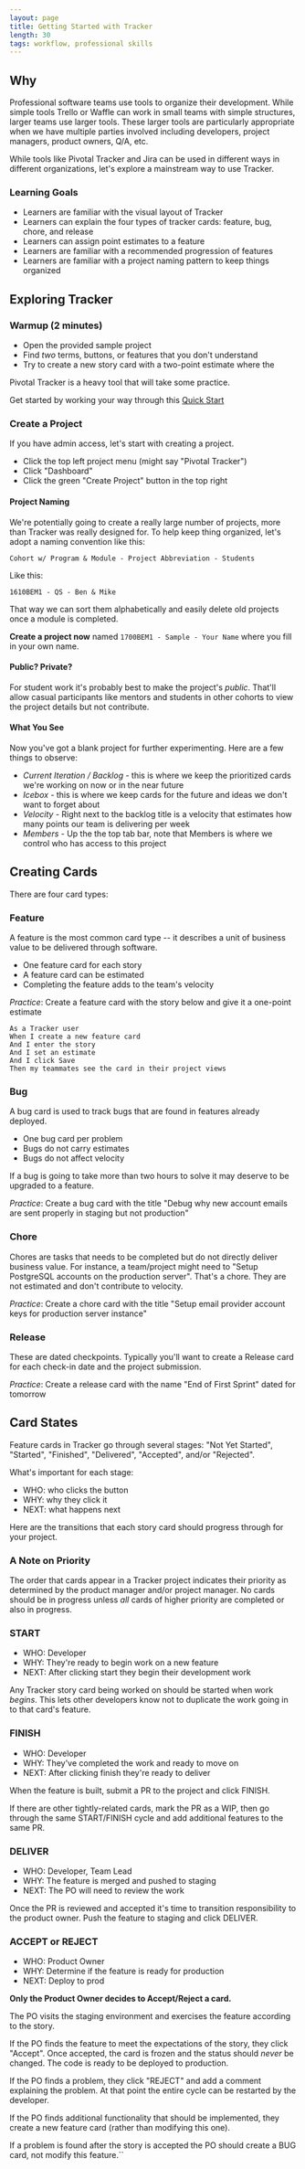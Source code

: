 ```yaml
---
layout: page
title: Getting Started with Tracker
length: 30
tags: workflow, professional skills
---
```


## Why

Professional software teams use tools to organize their development. While simple tools Trello or Waffle can work in small teams with simple structures, larger teams use larger tools. These larger tools are particularly appropriate when we have multiple parties involved including developers, project managers, product owners, Q/A, etc.

While tools like Pivotal Tracker and Jira can be used in different ways in different organizations, let's explore a mainstream way to use Tracker.

### Learning Goals

* Learners are familiar with the visual layout of Tracker
* Learners can explain the four types of tracker cards: feature, bug, chore, and release
* Learners can assign point estimates to a feature
* Learners are familiar with a recommended progression of features
* Learners are familiar with a project naming pattern to keep things organized

## Exploring Tracker

### Warmup (2 minutes)

* Open the provided sample project
* Find *two* terms, buttons, or features that you don't understand
* Try to create a new story card with a two-point estimate where the

Pivotal Tracker is a heavy tool that will take some practice.

Get started by working your way through this [Quick Start](https://www.pivotaltracker.com/help/articles/quick_start/)

### Create a Project

If you have admin access, let's start with creating a project.

* Click the top left project menu (might say "Pivotal Tracker")
* Click "Dashboard"
* Click the green "Create Project" button in the top right

#### Project Naming

We're potentially going to create a really large number of projects, more than Tracker was really designed for. To help keep thing organized, let's adopt a naming convention like this:

```
Cohort w/ Program & Module - Project Abbreviation - Students
```

Like this:

```
1610BEM1 - QS - Ben & Mike
```

That way we can sort them alphabetically and easily delete old projects once a module is completed.

**Create a project now** named `1700BEM1 - Sample - Your Name` where you fill in your own name.

#### Public? Private?

For student work it's probably best to make the project's *public*. That'll allow casual participants like mentors and students in other cohorts to view the project details but not contribute.

#### What You See

Now you've got a blank project for further experimenting. Here are a few things to observe:

* *Current Iteration / Backlog* - this is where we keep the prioritized cards we're working on now or in the near future
* *Icebox* - this is where we keep cards for the future and ideas we don't want to forget about
* *Velocity* - Right next to the backlog title is a velocity that estimates how many points our team is delivering per week
* *Members* - Up the the top tab bar, note that Members is where we control who has access to this project

## Creating Cards

There are four card types:

### Feature

A feature is the most common card type -- it describes a unit of business value to be delivered through software.

* One feature card for each story
* A feature card can be estimated
* Completing the feature adds to the team's velocity

*Practice*: Create a feature card with the story below and give it a one-point estimate

```
As a Tracker user
When I create a new feature card
And I enter the story
And I set an estimate
And I click Save
Then my teammates see the card in their project views
```

### Bug

A bug card is used to track bugs that are found in features already deployed.

* One bug card per problem
* Bugs do not carry estimates
* Bugs do not affect velocity

If a bug is going to take more than two hours to solve it may deserve to be upgraded to a  feature.

*Practice*: Create a bug card with the title "Debug why new account emails are sent properly in staging but not production"

### Chore

Chores are tasks that needs to be completed but do not directly deliver business value. For instance, a team/project might need to "Setup PostgreSQL accounts on the production server". That's a chore. They are not estimated and don't contribute to velocity.

*Practice*: Create a chore card with the title "Setup email provider account keys for production server instance"

### Release

These are dated checkpoints. Typically you'll want to create a Release card for each check-in date and the project submission.

*Practice*: Create a release card with the name "End of First Sprint" dated for tomorrow

## Card States

Feature cards in Tracker go through several stages: "Not Yet Started", "Started", "Finished", "Delivered", "Accepted", and/or "Rejected".

What's important for each stage:

* WHO: who clicks the button
* WHY: why they click it
* NEXT: what happens next

Here are the transitions that each story card should progress through for your project.

### A Note on Priority

The order that cards appear in a Tracker project indicates their priority as determined by the product manager and/or project manager. No cards should be in progress unless *all* cards of higher priority are completed or also in progress.

### START

* WHO: Developer
* WHY: They're ready to begin work on a new feature
* NEXT: After clicking start they begin their development work

Any Tracker story card being worked on should be started when work *begins*. This lets other developers know not to duplicate the work going in to that card's feature.

### FINISH

* WHO: Developer
* WHY: They've completed the work and ready to move on
* NEXT: After clicking finish they're ready to deliver

When the feature is built, submit a PR to the project and click FINISH.

If there are other tightly-related cards, mark the PR as a WIP, then go through the same START/FINISH cycle and add additional features to the same PR.

### DELIVER

* WHO: Developer, Team Lead
* WHY: The feature is merged and pushed to staging
* NEXT: The PO will need to review the work

Once the PR is reviewed and accepted it's time to transition responsibility to the product owner. Push the feature to staging and click DELIVER.

### ACCEPT or REJECT

* WHO: Product Owner
* WHY: Determine if the feature is ready for production
* NEXT: Deploy to prod

**Only the Product Owner decides to Accept/Reject a card.**

The PO visits the staging environment and exercises the feature according to the story.

If the PO finds the feature to meet the expectations of the story, they click "Accept". Once accepted, the card is frozen and the status should *never* be changed. The code is ready to be deployed to production.

If the PO finds a problem, they click "REJECT" and add a comment explaining the problem. At that point the entire cycle can be restarted by the developer.

If the PO finds additional functionality that should be implemented, they create a new feature card (rather than modifying this one).

If a problem is found after the story is accepted the PO should create a BUG card, not modify this feature.``
